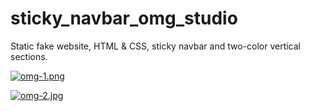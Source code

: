 # sticky_navbar_omg_studio

Static fake website, HTML & CSS, sticky navbar and two-color vertical sections.



[![omg-1.png](https://i.postimg.cc/0NcJhhkf/omg-1.png)](https://postimg.cc/CZn1qPfB)

[![omg-2.jpg](https://i.postimg.cc/Px6DB94H/omg-2.jpg)](https://postimg.cc/PpwND69V)


